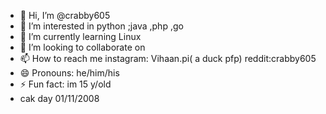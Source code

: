 - 👋 Hi, I’m @crabby605
- 👀 I’m interested in python ;java ,php ,go
- 🌱 I’m currently learning Linux
- 💞️ I’m looking to collaborate on 
- 📫 How to reach me instagram: Vihaan.pi( a duck pfp) reddit:crabby605
- 😄 Pronouns: he/him/his
- ⚡ Fun fact: im 15 y/old
- cak day 01/11/2008
<!---
crabby605/crabby605 is a ✨ special ✨ repository because its `README.md` (this file) appears on your GitHub profile.
You can click the Preview link to take a look at your changes.
--->
